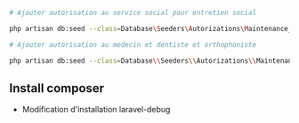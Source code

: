 ```bash
# Ajouter autorisation au service social pour entretien social

php artisan db:seed --class=Database\Seeders\Autorizations\Maintenance_1_2_0 

# Ajouter autorisation au medecin et dentiste et orthophoniste

php artisan db:seed --class=Database\\Seeders\\Autorizations\\Maintenance_1_2_1


``````

## Install composer

- Modification d'installation laravel-debug